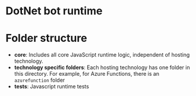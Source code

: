 # DotNet bot runtime

# Folder structure

- **core**: Includes all core JavaScript runtime logic, independent of hosting technology.
- **technology specific folders**: Each hosting technology has one folder in this directory. For example, for Azure Functions, there is an `azurefunction` folder
 - **tests**: Javascript runtime tests
